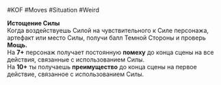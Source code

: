 #KOF #Moves #Situation #Weird 

**Истощение Силы**  
Когда воздействуешь Силой на  чувствительного  к  Силе персонажа, артефакт или  место Силы, получи  балл Темной Стороны и проверь **Мощь.**  
На  **7+** персонаж получает постоянную **помеху**  до  конца сцены на  все действия, связанные  с использованием Силы.  
На  **10+** ты получаешь **преимущество** до  конца  сцены на первое действие, связанное с использованием Силы.  